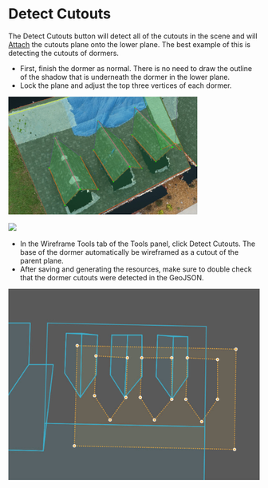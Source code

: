 # Detect Cutouts

The Detect Cutouts button will detect all of the cutouts in the scene and will [Attach](../attach.md) the cutouts plane onto the lower plane. The best example of this is detecting the cutouts of dormers.

* First, finish the dormer as normal. There is no need to draw the outline of the shadow that is underneath the dormer in the lower plane.
* Lock the plane and adjust the top three vertices of each dormer.

![](../../../.gitbook/assets/dormers.png)

![](../../../.gitbook/assets/detect-cutout.gif)

* In the Wireframe Tools tab of the Tools panel, click Detect Cutouts. The base of the dormer automatically be wireframed as a cutout of the parent plane.
* After saving and generating the resources, make sure to double check that the dormer cutouts were detected in the GeoJSON.

![](../../../.gitbook/assets/detect-cutouts-geojson.png)

